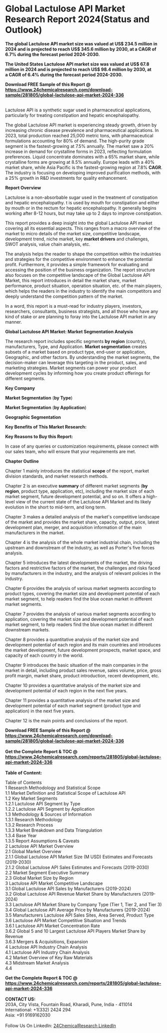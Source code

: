 <h1>Global Lactulose API Market Research Report 2024(Status and Outlook)</h1><p><strong>The global Lactulose API market size was valued at US$ 234.5 million in 2024 and is projected to reach US$ 345.6 million by 2030, at a CAGR of 6.7% during the forecast period 2024-2030.</strong></p><p>
</p><p><strong>The United States Lactulose API market size was valued at US$ 67.8 million in 2024 and is projected to reach US$ 98.4 million by 2030, at a CAGR of 6.4% during the forecast period 2024-2030.</strong></p><div><b>Download FREE Sample of this Report @ 
            <a href="https://www.24chemicalresearch.com/download-sample/281805/global-lactulose-api-market-2024-336">
            https://www.24chemicalresearch.com/download-sample/281805/global-lactulose-api-market-2024-336</a></b></div><br><p>
</p><p>Lactulose API is a synthetic sugar used in pharmaceutical applications, particularly for treating constipation and hepatic encephalopathy.</p><p>
</p><p>The global Lactulose API market is experiencing steady growth, driven by increasing chronic disease prevalence and pharmaceutical applications. In 2023, total production reached 25,000 metric tons, with pharmaceutical formulations accounting for 80% of demand. The high-purity grade segment is the fastest-growing at 7.5% annually. The market saw a 20% increase in demand for crystalline forms in 2023, reflecting formulation preferences. Liquid concentrate dominates with a 65% market share, while crystalline forms are growing at 8.5% annually. Europe leads with a 40% market share, while Asia Pacific is the fastest-growing region at 7.8% <strong>CAGR</strong>. The industry is focusing on developing improved purification methods, with a 25% growth in R&amp;D investments for quality enhancement.</p><p>
</p><p><strong>Report Overview</strong></p><p>
</p><p></p><p>
</p><p>Lactulose is a non-absorbable sugar used in the treatment of constipation and hepatic encephalopathy. t is used by mouth for constipation and either by mouth or in the rectum for hepatic encephalopathy. It generally begins working after 8-12 hours, but may take up to 2 days to improve constipation.</p><p>
</p><p>This report provides a deep insight into the global Lactulose API market covering all its essential aspects. This ranges from a macro overview of the market to micro details of the market size, competitive landscape, development trend, niche market, key <strong>market drivers</strong> and challenges, SWOT analysis, value chain analysis, etc.</p><p>
</p><p>The analysis helps the reader to shape the competition within the industries and strategies for the competitive environment to enhance the potential profit. Furthermore, it provides a simple framework for evaluating and accessing the position of the business organization. The report structure also focuses on the competitive landscape of the Global Lactulose API Market, this report introduces in detail the market share, market performance, product situation, operation situation, etc. of the main players, which helps the readers in the industry to identify the main competitors and deeply understand the competition pattern of the market.</p><p>
</p><p>In a word, this report is a must-read for industry players, investors, researchers, consultants, business strategists, and all those who have any kind of stake or are planning to foray into the Lactulose API market in any manner.</p><p>
</p><p><strong>Global Lactulose API Market: Market Segmentation Analysis</strong></p><p>
</p><p>The research report includes specific segments <strong>by region</strong> (country), manufacturers, Type, and Application. <strong>Market segmentation</strong> creates subsets of a market based on product type, end-user or application, Geographic, and other factors. By understanding the market segments, the decision-maker can leverage this targeting in the product, sales, and marketing strategies. Market segments can power your product development cycles by informing how you create product offerings for different segments.</p><p>
</p><p><strong>Key Company</strong></p><p>
</p><p>
<strong>Market Segmentation</strong> (<strong>by Type</strong>)</p><p>
</p><p>
<strong>Market Segmentation</strong> (<strong>by Application</strong>)</p><p>
</p><p>
<strong>Geographic Segmentation</strong></p><p>
</p><p>
<strong>Key Benefits of This Market Research:</strong></p><p>
</p><p>
<strong>Key Reasons to Buy this Report:</strong></p><p>
</p><p>
</p><p>In case of any queries or customization requirements, please connect with our sales team, who will ensure that your requirements are met.</p><p>
</p><p><strong>Chapter Outline</strong></p><p>
</p><p>Chapter 1 mainly introduces the statistical <strong>scope</strong> of the report, market division standards, and market research methods.</p><p>
</p><p>Chapter 2 is an executive <strong>summary</strong> of different market segments (<strong>by region</strong>, product type, application, etc), including the market size of each market segment, future development potential, and so on. It offers a high-level view of the current state of the Lactulose API Market and its likely evolution in the short to mid-term, and long term.</p><p>
</p><p>Chapter 3 makes a detailed analysis of the market's competitive landscape of the market and provides the market share, capacity, output, price, latest development plan, merger, and acquisition information of the main manufacturers in the market.</p><p>
</p><p>Chapter 4 is the analysis of the whole market industrial chain, including the upstream and downstream of the industry, as well as Porter's five forces analysis.</p><p>
</p><p>Chapter 5 introduces the latest developments of the market, the driving factors and restrictive factors of the market, the challenges and risks faced by manufacturers in the industry, and the analysis of relevant policies in the industry.</p><p>
</p><p>Chapter 6 provides the analysis of various market segments according to product types, covering the market size and development potential of each market segment, to help readers find the blue ocean market in different market segments.</p><p>
</p><p>Chapter 7 provides the analysis of various market segments according to application, covering the market size and development potential of each market segment, to help readers find the blue ocean market in different downstream markets.</p><p>
</p><p>Chapter 8 provides a quantitative analysis of the market size and development potential of each region and its main countries and introduces the market development, future development prospects, market space, and capacity of each country in the world.</p><p>
</p><p>Chapter 9 introduces the basic situation of the main companies in the market in detail, including product sales revenue, sales volume, price, gross profit margin, market share, product introduction, recent development, etc.</p><p>
</p><p>Chapter 10 provides a quantitative analysis of the market size and development potential of each region in the next five years.</p><p>
</p><p>Chapter 11 provides a quantitative analysis of the market size and development potential of each market segment (product type and application) in the next five years.</p><p>
</p><p>Chapter 12 is the main points and conclusions of the report.</p><div><b>Download FREE Sample of this Report @ 
            <a href="https://www.24chemicalresearch.com/download-sample/281805/global-lactulose-api-market-2024-336">
            https://www.24chemicalresearch.com/download-sample/281805/global-lactulose-api-market-2024-336</a></b></div><br><div><b>Get the Complete Report & TOC @ 
            <a href="https://www.24chemicalresearch.com/reports/281805/global-lactulose-api-market-2024-336">
            https://www.24chemicalresearch.com/reports/281805/global-lactulose-api-market-2024-336</a></b></div><br>
            <b>Table of Content:</b><p>Table of Contents<br />
 1 Research Methodology and Statistical Scope<br />
 1.1 Market Definition and Statistical Scope of Lactulose API<br />
 1.2 Key Market Segments<br />
 1.2.1 Lactulose API Segment by Type<br />
 1.2.2 Lactulose API Segment by Application<br />
 1.3 Methodology & Sources of Information<br />
 1.3.1 Research Methodology<br />
 1.3.2 Research Process<br />
 1.3.3 Market Breakdown and Data Triangulation<br />
 1.3.4 Base Year<br />
 1.3.5 Report Assumptions & Caveats<br />
 2 Lactulose API Market Overview<br />
 2.1 Global Market Overview<br />
 2.1.1 Global Lactulose API Market Size (M USD) Estimates and Forecasts (2019-2030)<br />
 2.1.2 Global Lactulose API Sales Estimates and Forecasts (2019-2030)<br />
 2.2 Market Segment Executive Summary<br />
 2.3 Global Market Size by Region<br />
 3 Lactulose API Market Competitive Landscape<br />
 3.1 Global Lactulose API Sales by Manufacturers (2019-2024)<br />
 3.2 Global Lactulose API Revenue Market Share by Manufacturers (2019-2024)<br />
 3.3 Lactulose API Market Share by Company Type (Tier 1, Tier 2, and Tier 3)<br />
 3.4 Global Lactulose API Average Price by Manufacturers (2019-2024)<br />
 3.5 Manufacturers Lactulose API Sales Sites, Area Served, Product Type<br />
 3.6 Lactulose API Market Competitive Situation and Trends<br />
 3.6.1 Lactulose API Market Concentration Rate<br />
 3.6.2 Global 5 and 10 Largest Lactulose API Players Market Share by Revenue<br />
 3.6.3 Mergers & Acquisitions, Expansion<br />
 4 Lactulose API Industry Chain Analysis<br />
 4.1 Lactulose API Industry Chain Analysis<br />
 4.2 Market Overview of Key Raw Materials<br />
 4.3 Midstream Market Analysis<br />
 4.4 </p><div><b>Get the Complete Report & TOC @ 
            <a href="https://www.24chemicalresearch.com/reports/281805/global-lactulose-api-market-2024-336">
            https://www.24chemicalresearch.com/reports/281805/global-lactulose-api-market-2024-336</a></b></div><br><b>CONTACT US:</b><br>
            203A, City Vista, Fountain Road, Kharadi, Pune, India - 411014<br>
            International: +1(332) 2424 294<br>
            Asia: +91 9169162030 <br><br>
            Follow Us On LinkedIn: <a href="https://www.linkedin.com/company/24chemicalresearch/">24ChemicalResearch LinkedIn</a>